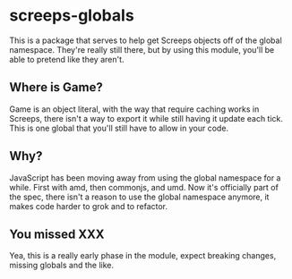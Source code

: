# screeps-globals

This is a package that serves to help get Screeps objects off of the global namespace.  They're really still there, but by using this module, you'll be able to pretend like they aren't.

## Where is Game?

Game is an object literal, with the way that require caching works in Screeps, there isn't a way to export it while still having it update each tick.  This is one global that you'll still have to allow in your code.

## Why?

JavaScript has been moving away from using the global namespace for a while.  First with amd, then commonjs, and umd.  Now it's officially part of the spec, there isn't a reason to use the global namespace anymore, it makes code harder to grok and to refactor.

## You missed XXX

Yea, this is a really early phase in the module, expect breaking changes, missing globals and the like.
